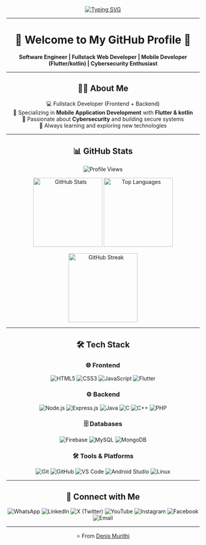 <!-- Typing SVG Banner -->
<p align="center">
  <a href="https://github.com/Denis-7242">
    <img src="https://readme-typing-svg.herokuapp.com?font=Fira+Code&size=26&duration=3000&pause=1000&color=00F7FF&center=true&vCenter=true&width=650&lines=Hi%2C+I'm+Denis+Murithi+👋;Software+Engineer+💻;Fullstack+Web+Developer+🌐;Flutter+%26+kotlin+Mobile+Dev+📱;Cybersecurity+Enthusiast+🔐" alt="Typing SVG" />
  </a>
</p>

---

<h1 align="center">🚀 Welcome to My GitHub Profile 🚀</h1>

<p align="center">
  <b>Software Engineer | Fullstack Web Developer | Mobile Developer (Flutter/kotlin) | Cybersecurity Enthusiast</b>
</p>

---

<h2 align="center">👨‍💻 About Me</h2>  
<p align="center">
💻 Fullstack Developer (Frontend + Backend)<br>
📱 Specializing in <b>Mobile Application Development</b> with <b>Flutter & kotlin</b><br>
🔐 Passionate about <b>Cybersecurity</b> and building secure systems<br>
🌱 Always learning and exploring new technologies<br>
</p>

---

<h2 align="center">📊 GitHub Stats</h2>  

<p align="center">
  <img src="https://komarev.com/ghpvc/?username=Denis-7242&label=Profile%20Views&color=0e75b6&style=flat" alt="Profile Views"/>
</p>

<p align="center">
  <img src="https://github-readme-stats.vercel.app/api?username=Denis-7242&show_icons=true&theme=tokyonight" alt="GitHub Stats" height="180"/>
  <img src="https://github-readme-stats.vercel.app/api/top-langs/?username=Denis-7242&layout=compact&theme=tokyonight" alt="Top Languages" height="180"/>
</p>

<p align="center">
  <img src="https://streak-stats.demolab.com?user=Denis-7242&theme=tokyonight" alt="GitHub Streak" height="180"/>
</p>

---

<h2 align="center">🛠️ Tech Stack</h2>  

<h3 align="center">🌐 Frontend</h3>  
<p align="center">
  <img src="https://img.icons8.com/color/48/html-5.png" alt="HTML5"/>
  <img src="https://img.icons8.com/color/48/css3.png" alt="CSS3"/>
  <img src="https://img.icons8.com/color/48/javascript.png" alt="JavaScript"/>
  <img src="https://img.icons8.com/color/48/flutter.png" alt="Flutter"/>
</p>

<h3 align="center">⚙️ Backend</h3>  
<p align="center">
  <img src="https://img.icons8.com/color/48/nodejs.png" alt="Node.js"/>
  <img src="https://img.icons8.com/color/48/express.png" alt="Express.js"/>
  <img src="https://img.icons8.com/color/48/java-coffee-cup-logo.png" alt="Java"/>
  <img src="https://img.icons8.com/color/48/c-programming.png" alt="C"/>
  <img src="https://img.icons8.com/color/48/c-plus-plus-logo.png" alt="C++"/>
  <img src="https://img.icons8.com/ios/50/php-logo.png" alt="PHP"/>
</p>

<h3 align="center">🗄️ Databases</h3>  
<p align="center">
  <img src="https://img.icons8.com/color/48/firebase.png" alt="Firebase"/>
  <img src="https://img.icons8.com/color/48/mysql-logo.png" alt="MySQL"/>
  <img src="https://img.icons8.com/color/48/mongodb.png" alt="MongoDB"/>
</p>

<h3 align="center">🛠️ Tools & Platforms</h3>  
<p align="center">
  <img src="https://img.icons8.com/color/48/git.png" alt="Git"/>
  <img src="https://img.icons8.com/color/48/github.png" alt="GitHub"/>
  <img src="https://img.icons8.com/color/48/visual-studio-code-2019.png" alt="VS Code"/>
  <img src="https://img.icons8.com/color/48/android-studio--v3.png" alt="Android Studio"/>
  <img src="https://img.icons8.com/color/48/linux.png" alt="Linux"/>
</p>

---

<h2 align="center">🤝 Connect with Me</h2>  

<p align="center">
  <img src="https://img.icons8.com/color/55/whatsapp.png" alt="WhatsApp"/>
  <img src="https://img.icons8.com/color/55/linkedin.png" alt="LinkedIn"/>
  <img src="https://img.icons8.com/ios-filled/55/000000/twitterx.png" alt="X (Twitter)"/>
  <img src="https://img.icons8.com/color/55/youtube-play.png" alt="YouTube"/>
  <img src="https://img.icons8.com/color/55/instagram-new.png" alt="Instagram"/>
  <img src="https://img.icons8.com/color/55/facebook.png" alt="Facebook"/>
  <img src="https://img.icons8.com/color/55/gmail.png" alt="Email"/>
</p>  

---

<p align="center">⭐️ From <a href="https://github.com/Denis-7242">Denis Murithi</a></p>
